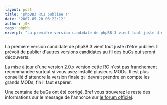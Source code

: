 ```yaml
---
layout: post
title: 'phpBB3 RC1 publiée !'
date: '2007-05-20 06:22:12'
author: j0k
tags: phpbb
excerpt: "La première version candidate de phpBB 3 vient tout juste d'être publiée.   Il prévoit de publier d'autres versions candidates au fil des buGs qui seront découverts.  \n  \nLa mise à jour d'une version 2.0.x version cette RC n'est pas franchement recommandée surtout si vous avez installé plusieurs MODs. Il est plus conseillé d'attendre la version finale qui      …"
---
```


La première version candidate de phpBB 3 vient tout juste d'être publiée.   Il prévoit de publier d'autres versions candidates au fil des buGs qui seront découverts.

La mise à jour d'une version 2.0.x version cette RC n'est pas franchement recommandée surtout si vous avez installé plusieurs MODs. Il est plus conseillé d'attendre la version finale qui devrait prendre en compte les grands MODs, fin il faut espérer.

Une centaine de buGs ont été corrigé. Bref vous trouverez le reste des informations sur le message de l'annonce sur [le forum officiel](http://www.phpbb.com/community/viewtopic.php?f=14&t=543015).
